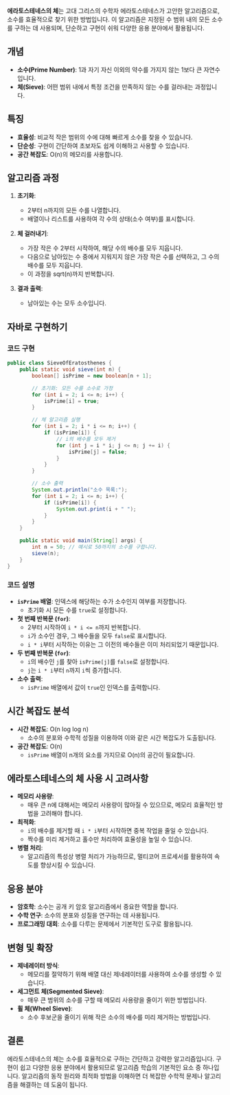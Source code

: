 **에라토스테네스의 체**는 고대 그리스의 수학자 에라토스테네스가 고안한 알고리즘으로, 소수를 효율적으로 찾기 위한 방법입니다. 이 알고리즘은 지정된 수 범위 내의 모든 소수를 구하는 데 사용되며, 단순하고 구현이 쉬워 다양한 응용 분야에서 활용됩니다.

## 개념

- **소수(Prime Number)**: 1과 자기 자신 이외의 약수를 가지지 않는 1보다 큰 자연수입니다.
- **체(Sieve)**: 어떤 범위 내에서 특정 조건을 만족하지 않는 수를 걸러내는 과정입니다.

## 특징

- **효율성**: 비교적 작은 범위의 수에 대해 빠르게 소수를 찾을 수 있습니다.
- **단순성**: 구현이 간단하여 초보자도 쉽게 이해하고 사용할 수 있습니다.
- **공간 복잡도**: O(n)의 메모리를 사용합니다.

## 알고리즘 과정

1. **초기화**:
    
    - 2부터 n까지의 모든 수를 나열합니다.
    - 배열이나 리스트를 사용하여 각 수의 상태(소수 여부)를 표시합니다.
2. **체 걸러내기**:
    
    - 가장 작은 수 2부터 시작하여, 해당 수의 배수를 모두 지웁니다.
    - 다음으로 남아있는 수 중에서 지워지지 않은 가장 작은 수를 선택하고, 그 수의 배수를 모두 지웁니다.
    - 이 과정을 sqrt(n)까지 반복합니다.
3. **결과 출력**:
    
    - 남아있는 수는 모두 소수입니다.

## 자바로 구현하기

### 코드 구현
```Java
public class SieveOfEratosthenes {
    public static void sieve(int n) {
        boolean[] isPrime = new boolean[n + 1];

        // 초기화: 모든 수를 소수로 가정
        for (int i = 2; i <= n; i++) {
            isPrime[i] = true;
        }

        // 체 알고리즘 실행
        for (int i = 2; i * i <= n; i++) {
            if (isPrime[i]) {
                // i의 배수를 모두 제거
                for (int j = i * i; j <= n; j += i) {
                    isPrime[j] = false;
                }
            }
        }

        // 소수 출력
        System.out.println("소수 목록:");
        for (int i = 2; i <= n; i++) {
            if (isPrime[i]) {
                System.out.print(i + " ");
            }
        }
    }

    public static void main(String[] args) {
        int n = 50; // 예시로 50까지의 소수를 구합니다.
        sieve(n);
    }
}

```

### 코드 설명

- **`isPrime` 배열**: 인덱스에 해당하는 수가 소수인지 여부를 저장합니다.
    - 초기화 시 모든 수를 `true`로 설정합니다.
- **첫 번째 반복문 (`for`)**:
    - 2부터 시작하여 `i * i <= n`까지 반복합니다.
    - `i`가 소수인 경우, 그 배수들을 모두 `false`로 표시합니다.
    - `i * i`부터 시작하는 이유는 그 이전의 배수들은 이미 처리되었기 때문입니다.
- **두 번째 반복문 (`for`)**:
    - `i`의 배수인 `j`를 찾아 `isPrime[j]`를 `false`로 설정합니다.
    - `j`는 `i * i`부터 `n`까지 `i`씩 증가합니다.
- **소수 출력**:
    - `isPrime` 배열에서 값이 `true`인 인덱스를 출력합니다.

## 시간 복잡도 분석

- **시간 복잡도**: O(n log log n)
    - 소수의 분포와 수학적 성질을 이용하여 이와 같은 시간 복잡도가 도출됩니다.
- **공간 복잡도**: O(n)
    - `isPrime` 배열이 n개의 요소를 가지므로 O(n)의 공간이 필요합니다.

## 에라토스테네스의 체 사용 시 고려사항

- **메모리 사용량**:
    - 매우 큰 n에 대해서는 메모리 사용량이 많아질 수 있으므로, 메모리 효율적인 방법을 고려해야 합니다.
- **최적화**:
    - `i`의 배수를 제거할 때 `i * i`부터 시작하면 중복 작업을 줄일 수 있습니다.
    - 짝수를 미리 제거하고 홀수만 처리하여 효율성을 높일 수 있습니다.
- **병렬 처리**:
    - 알고리즘의 특성상 병렬 처리가 가능하므로, 멀티코어 프로세서를 활용하여 속도를 향상시킬 수 있습니다.

## 응용 분야

- **암호학**: 소수는 공개 키 암호 알고리즘에서 중요한 역할을 합니다.
- **수학 연구**: 소수의 분포와 성질을 연구하는 데 사용됩니다.
- **프로그래밍 대회**: 소수를 다루는 문제에서 기본적인 도구로 활용됩니다.

## 변형 및 확장

- **제네레이터 방식**:
    - 메모리를 절약하기 위해 배열 대신 제네레이터를 사용하여 소수를 생성할 수 있습니다.
- **세그먼트 체(Segmented Sieve)**:
    - 매우 큰 범위의 소수를 구할 때 메모리 사용량을 줄이기 위한 방법입니다.
- **휠 체(Wheel Sieve)**:
    - 소수 후보군을 줄이기 위해 작은 소수의 배수를 미리 제거하는 방법입니다.

## 결론

에라토스테네스의 체는 소수를 효율적으로 구하는 간단하고 강력한 알고리즘입니다. 구현이 쉽고 다양한 응용 분야에서 활용되므로 알고리즘 학습의 기본적인 요소 중 하나입니다. 알고리즘의 동작 원리와 최적화 방법을 이해하면 더 복잡한 수학적 문제나 알고리즘을 해결하는 데 도움이 됩니다.
